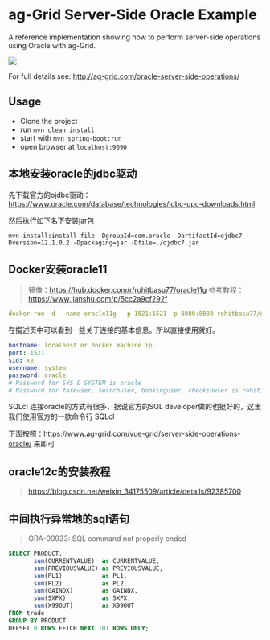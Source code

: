 # ag-Grid Server-Side Oracle Example

A reference implementation showing how to perform server-side operations using Oracle with ag-Grid.

![](https://github.com/ag-grid/ag-grid-docs/blob/latest/src/oracle-server-side-operations/oracle-enterprise.png "")

For full details see: http://ag-grid.com/oracle-server-side-operations/

## Usage

- Clone the project
- run `mvn clean install`
- start with `mvn spring-boot:run`
- open browser at `localhost:9090`

## 本地安装oracle的jdbc驱动
先下载官方的ojdbc驱动：https://www.oracle.com/database/technologies/jdbc-upc-downloads.html

然后执行如下名下安装jar包
```shell
mvn install:install-file -DgroupId=com.oracle -DartifactId=ojdbc7 -Dversion=12.1.0.2 -Dpackaging=jar -Dfile=./ojdbc7.jar
```

## Docker安装oracle11
> 镜像：https://hub.docker.com/r/rohitbasu77/oracle11g 参考教程：https://www.jianshu.com/p/5cc2a9cf292f

```yml
docker run -d --name oracle11g  -p 1521:1521 -p 8080:8080 rohitbasu77/oracle11g:latest
```

在描述页中可以看到一些关于连接的基本信息。所以直接使用就好。

```yaml
hostname: localhost or docker machine ip
port: 1521
sid: xe
username: system
password: oracle
# Password for SYS & SYSTEM is oracle
# Password for fareuser, searchuser, bookinguser, checkinuser is rohit123
```
SQLcl
连接oracle的方式有很多，据说官方的SQL developer做的也挺好的，这里我们使用官方的一款命令行 SQLcl


下面按照：https://www.ag-grid.com/vue-grid/server-side-operations-oracle/ 来即可

## oracle12c的安装教程
> https://blog.csdn.net/weixin_34175509/article/details/92385700

## 中间执行异常地的sql语句
> ORA-00933: SQL command not properly ended 
```sql
SELECT PRODUCT,
       sum(CURRENTVALUE)  as CURRENTVALUE,
       sum(PREVIOUSVALUE) as PREVIOUSVALUE,
       sum(PL1)           as PL1,
       sum(PL2)           as PL2,
       sum(GAINDX)        as GAINDX,
       sum(SXPX)          as SXPX,
       sum(X99OUT)        as X99OUT
FROM trade
GROUP BY PRODUCT
OFFSET 0 ROWS FETCH NEXT 101 ROWS ONLY;
```
